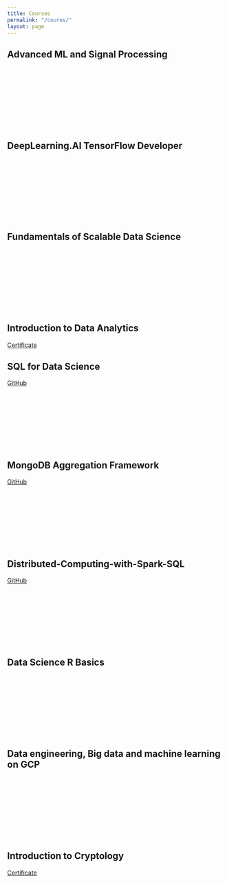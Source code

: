 ```yaml
---
title: Courses
permalink: "/coures/"
layout: page
---
```


<!---
Use Iframely for generating iframe from medium posts:  Paste medium link on below page to get snippet, then paste here
https://iframely.com/
-->

<h2 id='advanced_ML'><b>Advanced ML and Signal Processing</b></h2> 
<div class="iframely-embed"><div class="iframely-responsive" style="height: 140px; padding-bottom: 0;"><a href="https://www.coursera.org/account/accomplishments/verify/Q6KQQ5PGXSTA" data-iframely-url="//cdn.iframe.ly/api/iframe?url=https%3A%2F%2Fcoursera.org%2Fshare%2Fb742111579ca5fc3aaffbf4ecf3db696&amp;key=1adb255e094a1f611d8ba9e36d0007e9&amp;iframe=card-small"></a></div></div><script async src="//cdn.iframe.ly/embed.js" charset="utf-8"></script>

<h2 id='tensorflow'><b>DeepLearning.AI TensorFlow Developer</b></h2>
<div class="iframely-embed"><div class="iframely-responsive" style="height: 140px; padding-bottom: 0;"><a href="https://www.coursera.org/account/accomplishments/professional-cert/J9Z55ZBQNLW9" data-iframely-url="//cdn.iframe.ly/api/iframe?url=https%3A%2F%2Fcoursera.org%2Fshare%2F1eefd8079f4bff0618a7d054d13d35f7&amp;key=1adb255e094a1f611d8ba9e36d0007e9&amp;iframe=card-small"></a></div></div><script async src="//cdn.iframe.ly/embed.js" charset="utf-8"></script>

<h2 id='funda_DS'><b>Fundamentals of Scalable Data Science</b></h2>
<div class="iframely-embed"><div class="iframely-responsive" style="height: 140px; padding-bottom: 0;"><a href="https://www.coursera.org/account/accomplishments/verify/L7W3TJE9JEMT" data-iframely-url="//cdn.iframe.ly/api/iframe?url=https%3A%2F%2Fcoursera.org%2Fshare%2F9b9953f9e5b6a9ab1b46363b0de63e2a&amp;key=1adb255e094a1f611d8ba9e36d0007e9&amp;iframe=card-small"></a></div></div><script async src="//cdn.iframe.ly/embed.js" charset="utf-8"></script>

<h2 id=nptel_DA><b>Introduction to Data Analytics</b></h2>
<a href="https://nptel.ac.in/noc/transcript_verify/?val=516E1CE3887A7BCFB4E236BD21B54CC8DBB6F7811E924F169308A0FE84C8CF80" target="_blank">Certificate</a>

<h2 id='SQL_DS'><b>SQL for Data Science</b></h2>
<a href="https://github.com/RasikKane/DA_ML_courses/tree/master/coursera/SQL%20for%20Data%20Science" target="_blank">GitHub</a>
<div class="iframely-embed"><div class="iframely-responsive" style="height: 140px; padding-bottom: 0;"><a href="https://www.coursera.org/account/accomplishments/verify/BT54RLKDGTD7" data-iframely-url="//cdn.iframe.ly/api/iframe?url=https%3A%2F%2Fcoursera.org%2Fshare%2F6b15daa0cb46d1047412d68817d698f2&amp;key=1adb255e094a1f611d8ba9e36d0007e9&amp;iframe=card-small"></a></div></div><script async src="//cdn.iframe.ly/embed.js" charset="utf-8"></script>

<h2 id='mongo'><b>MongoDB Aggregation Framework</b></h2>
<a href="https://github.com/RasikKane/DA_ML_courses/blob/master/coursera/MongoDB%20Aggregation%20Framework/Notes.pdf" target="_blank">GitHub</a>
<div class="iframely-embed"><div class="iframely-responsive" style="height: 140px; padding-bottom: 0;"><a href="https://www.coursera.org/account/accomplishments/verify/VV2EZ6FMEYX8" data-iframely-url="//cdn.iframe.ly/api/iframe?url=https%3A%2F%2Fcoursera.org%2Fshare%2F6806ceca7fc37bdee1b4e6ca3e2d5008&amp;key=1adb255e094a1f611d8ba9e36d0007e9&amp;iframe=card-small"></a></div></div><script async src="//cdn.iframe.ly/embed.js" charset="utf-8"></script>

<h2 id='spark'><b>Distributed-Computing-with-Spark-SQL</b></h2>
<a href="https://github.com/RasikKane/DA_ML_courses/tree/master/coursera/Distributed%20Computing%20with%20Spark%20SQL" target="_blank">GitHub</a>
<div class="iframely-embed"><div class="iframely-responsive" style="height: 140px; padding-bottom: 0;"><a href="https://www.coursera.org/account/accomplishments/verify/M5TTZ622F7ES" data-iframely-url="//cdn.iframe.ly/api/iframe?url=https%3A%2F%2Fcoursera.org%2Fshare%2F5ecab25dd02d04480acbb79674c05058&amp;key=1adb255e094a1f611d8ba9e36d0007e9&amp;iframe=card-small"></a></div></div><script async src="//cdn.iframe.ly/embed.js" charset="utf-8"></script>

<h2 id='spark'><b>Data Science R Basics</b></h2>
<div class="iframely-embed"><div class="iframely-responsive" style="height: 140px; padding-bottom: 0;"><a href="https://www.datacamp.com/statement-of-accomplishment/course/35d408477c85e6c88baa7beba8f323b34278efce" data-iframely-url="//cdn.iframe.ly/api/iframe?url=https%3A%2F%2Fwww.datacamp.com%2Fstatement-of-accomplishment%2Fcourse%2F35d408477c85e6c88baa7beba8f323b34278efce&amp;key=1adb255e094a1f611d8ba9e36d0007e9&amp;iframe=card-small"></a></div></div><script async src="//cdn.iframe.ly/embed.js" charset="utf-8"></script>

<h2 id='spark'><b>Data engineering, Big data and machine learning on GCP</b></h2>
<div class="iframely-embed"><div class="iframely-responsive" style="height: 140px; padding-bottom: 0;"><a href="https://www.coursera.org/account/accomplishments/specialization/J5C4Z2CL6K6C" data-iframely-url="//cdn.iframe.ly/api/iframe?url=https%3A%2F%2Fcoursera.org%2Fshare%2Fc83b20c06b61a0346151ec2683c0627b&amp;key=1adb255e094a1f611d8ba9e36d0007e9&amp;iframe=card-small"></a></div></div><script async src="//cdn.iframe.ly/embed.js" charset="utf-8"></script>

<h2 id=nptel_DA><b>Introduction to Cryptology</b></h2>
<a href="https://nptel.ac.in/noc/transcript_verify/?val=92E2FB237A3A13CD2E56E06E65EA4EF3CC004CBC3784EBC2DBFE1265B22881A9" target="_blank">Certificate</a>